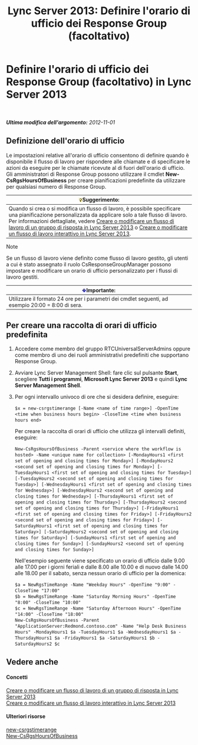 ﻿---
title: "Lync Server 2013: Definire l'orario di ufficio dei Response Group (facoltativo)"
TOCTitle: Definire l'orario di ufficio dei Response Group (facoltativo)
ms:assetid: d62551b2-1847-4e1b-abe8-683b72aa94d5
ms:mtpsurl: https://technet.microsoft.com/it-it/library/JJ205291(v=OCS.15)
ms:contentKeyID: 49302102
ms.date: 08/24/2015
mtps_version: v=OCS.15
ms.translationtype: HT
---

# Definire l'orario di ufficio dei Response Group (facoltativo) in Lync Server 2013

 

_**Ultima modifica dell'argomento:** 2012-11-01_

## Definizione dell'orario di ufficio

Le impostazioni relative all'orario di ufficio consentono di definire quando è disponibile il flusso di lavoro per rispondere alle chiamate e di specificare le azioni da eseguire per le chiamate ricevute al di fuori dell'orario di ufficio. Gli amministratori di Response Group possono utilizzare il cmdlet **New-CsRgsHoursOfBusiness** per creare pianificazioni predefinite da utilizzare per qualsiasi numero di Response Group.

<table>
<thead>
<tr class="header">
<th><img src="images/Gg398201.tip(OCS.15).gif" title="tip" alt="tip" />Suggerimento:</th>
</tr>
</thead>
<tbody>
<tr class="odd">
<td>Quando si crea o si modifica un flusso di lavoro, è possibile specificare una pianificazione personalizzata da applicare solo a tale flusso di lavoro. Per informazioni dettagliate, vedere <a href="lync-server-2013-create-or-modify-a-hunt-group-workflow.md">Creare o modificare un flusso di lavoro di un gruppo di risposta in Lync Server 2013</a> o <a href="lync-server-2013-create-or-modify-an-interactive-workflow.md">Creare o modificare un flusso di lavoro interattivo in Lync Server 2013</a>.</td>
</tr>
</tbody>
</table>



> [!NOTE]
> Se un flusso di lavoro viene definito come flusso di lavoro gestito, gli utenti a cui è stato assegnato il ruolo CsResponseGroupManager possono impostare e modificare un orario di ufficio personalizzato per i flussi di lavoro gestiti.



<table>
<thead>
<tr class="header">
<th><img src="images/Gg412908.important(OCS.15).gif" title="important" alt="important" />Importante:</th>
</tr>
</thead>
<tbody>
<tr class="odd">
<td>Utilizzare il formato 24 ore per i parametri dei cmdlet seguenti, ad esempio 20:00 = 8:00 di sera.</td>
</tr>
</tbody>
</table>


## Per creare una raccolta di orari di ufficio predefinita

1.  Accedere come membro del gruppo RTCUniversalServerAdmins oppure come membro di uno dei ruoli amministrativi predefiniti che supportano Response Group.

2.  Avviare Lync Server Management Shell: fare clic sul pulsante **Start**, scegliere **Tutti i programmi**, **Microsoft Lync Server 2013** e quindi **Lync Server Management Shell**.

3.  Per ogni intervallo univoco di ore che si desidera definire, eseguire:
    
        $x = new-csrgstimerange [-Name <name of time range>] -OpenTime <time when business hours begin> -CloseTime <time when business hours end>
    
    Per creare la raccolta di orari di ufficio che utilizza gli intervalli definiti, eseguire:
    
        New-CsRgsHoursOfBusiness -Parent <service where the workflow is hosted> -Name <unique name for collection> [-MondayHours1 <first set of opening and closing times for Monday>] [-MondayHours2 <second set of opening and closing times for Monday>] [-TuesdayHours1 <first set of opening and closing times for Tuesday>] [-TuesdayHours2 <second set of opening and closing times for Tuesday>] [-WednesdayHours1 <first set of opening and closing times for Wednesday>] [-WednesdayHours2 <second set of opening and closing times for Wednesday>] [-ThursdayHours1 <first set of opening and closing times for Thursday>] [-ThursdayHours2 <second set of opening and closing times for Thursday>] [-FridayHours1 <first set of opening and closing times for Friday>] [-FridayHours2 <second set of opening and closing times for Friday>] [-SaturdayHours1 <first set of opening and closing times for Saturday>] [-SaturdayHours2 <second set of opening and closing times for Saturday>] [-SundayHours1 <first set of opening and closing times for Sunday>] [-SundayHours2 <second set of opening and closing times for Sunday>]
    
    Nell'esempio seguente viene specificato un orario di ufficio dalle 9.00 alle 17.00 per i giorni feriali e dalle 8.00 alle 10.00 e di nuovo dalle 14.00 alle 18.00 per il sabato, senza nessun orario di ufficio per la domenica:
    
        $a = NewRgsTimeRange -Name "Weekday Hours" -OpenTime "9:00" -CloseTime "17:00"
        $b = NewRgsTimeRange -Name "Saturday Morning Hours" -OpenTime "8:00" -CloseTime "10:00" 
        $c = NewRgsTimeRange -Name "Saturday Afternoon Hours" -OpenTime "14:00" -CloseTime "18:00" 
        New-CsRgsHoursOfBusiness -Parent "ApplicationServer:Redmond.contoso.com" -Name "Help Desk Business Hours" -MondayHours1 $a -TuesdayHours1 $a -WednesdayHours1 $a -ThursdayHours1 $a -FridayHours1 $a -SaturdayHours1 $b -SaturdayHours2 $c

## Vedere anche

#### Concetti

[Creare o modificare un flusso di lavoro di un gruppo di risposta in Lync Server 2013](lync-server-2013-create-or-modify-a-hunt-group-workflow.md)  
[Creare o modificare un flusso di lavoro interattivo in Lync Server 2013](lync-server-2013-create-or-modify-an-interactive-workflow.md)  

#### Ulteriori risorse

[new-csrgstimerange](https://docs.microsoft.com/en-us/powershell/module/skype/New-CsRgsTimeRange)  
[New-CsRgsHoursOfBusiness](https://docs.microsoft.com/en-us/powershell/module/skype/New-CsRgsHoursOfBusiness)


